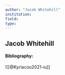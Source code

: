 ```yaml
---
author: "Jacob Whitehill"
institution:
field:
type:
---
```


## Jacob Whitehill
#### Bibliography:

![[@Kyriacou2021-iu]]